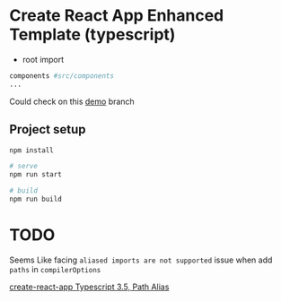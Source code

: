 # Create React App Enhanced Template (typescript)

* root import

``` bash
components #src/components 
...
```

Could check on this [demo](https://vince-amazing.com/Create-React-App-Enhanced-Template-typescript/) branch

## Project setup

``` bash
npm install

# serve
npm run start

# build
npm run build
```

# TODO

Seems Like facing `aliased imports are not supported` issue  when add `paths` in `compilerOptions`

[create-react-app Typescript 3.5, Path Alias](https://stackoverflow.com/questions/57070052/create-react-app-typescript-3-5-path-alias)
